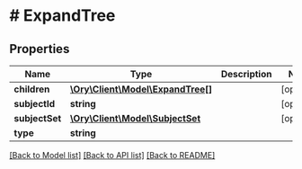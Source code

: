 # # ExpandTree

## Properties

Name | Type | Description | Notes
------------ | ------------- | ------------- | -------------
**children** | [**\Ory\Client\Model\ExpandTree[]**](ExpandTree.md) |  | [optional]
**subjectId** | **string** |  | [optional]
**subjectSet** | [**\Ory\Client\Model\SubjectSet**](SubjectSet.md) |  | [optional]
**type** | **string** |  |

[[Back to Model list]](../../README.md#models) [[Back to API list]](../../README.md#endpoints) [[Back to README]](../../README.md)
